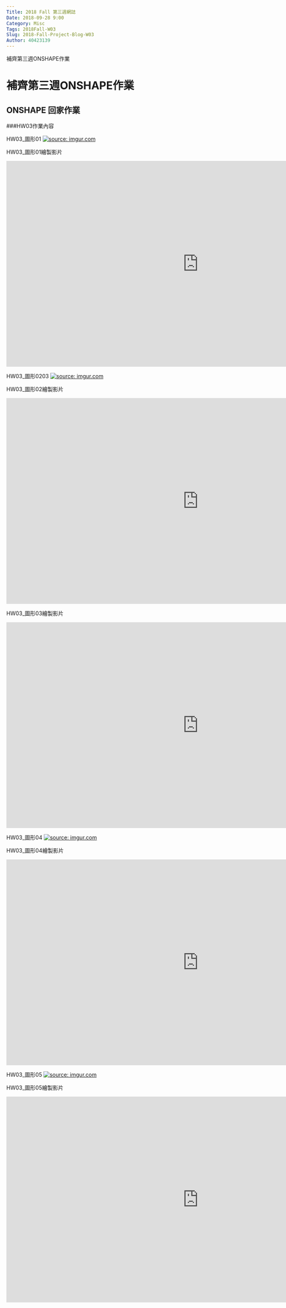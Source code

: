 ```yaml
---
Title: 2018 Fall 第三週網誌
Date: 2018-09-28 9:00
Category: Misc
Tags: 2018Fall-W03
Slug: 2018-Fall-Project-Blog-W03
Author: 40423139
---
```


補齊第三週ONSHAPE作業

<!-- PELICAN_END_SUMMARY -->

# 補齊第三週ONSHAPE作業

## ONSHAPE 回家作業

###HW03作業內容

HW03_圖形01
<a href="https://imgur.com/uR1iiNR"><img src="https://i.imgur.com/uR1iiNR.png" title="source: imgur.com" /></a>

HW03_圖形01繪製影片
<iframe width="1003" height="538" src="https://www.youtube.com/embed/bZ0mMKmIFCw" frameborder="0" allow="autoplay; encrypted-media" allowfullscreen></iframe>

HW03_圖形0203
<a href="https://imgur.com/1WJWIPN"><img src="https://i.imgur.com/1WJWIPN.png" title="source: imgur.com" /></a>

HW03_圖形02繪製影片
<iframe width="1003" height="538" src="https://www.youtube.com/embed/9ojerzCcvCw" frameborder="0" allow="autoplay; encrypted-media" allowfullscreen></iframe>

HW03_圖形03繪製影片
<iframe width="1003" height="538" src="https://www.youtube.com/embed/x4eIM1mspy0" frameborder="0" allow="autoplay; encrypted-media" allowfullscreen></iframe>

HW03_圖形04
<a href="https://imgur.com/iivNo8W"><img src="https://i.imgur.com/iivNo8W.png" title="source: imgur.com" /></a>

HW03_圖形04繪製影片
<iframe width="1003" height="538" src="https://www.youtube.com/embed/ovcGj5POGmI" frameborder="0" allow="autoplay; encrypted-media" allowfullscreen></iframe>

HW03_圖形05
<a href="https://imgur.com/isPTEtc"><img src="https://i.imgur.com/isPTEtc.png" title="source: imgur.com" /></a>

HW03_圖形05繪製影片
<iframe width="1003" height="538" src="https://www.youtube.com/embed/Wmo9qjeuEbE" frameborder="0" allow="autoplay; encrypted-media" allowfullscreen></iframe>